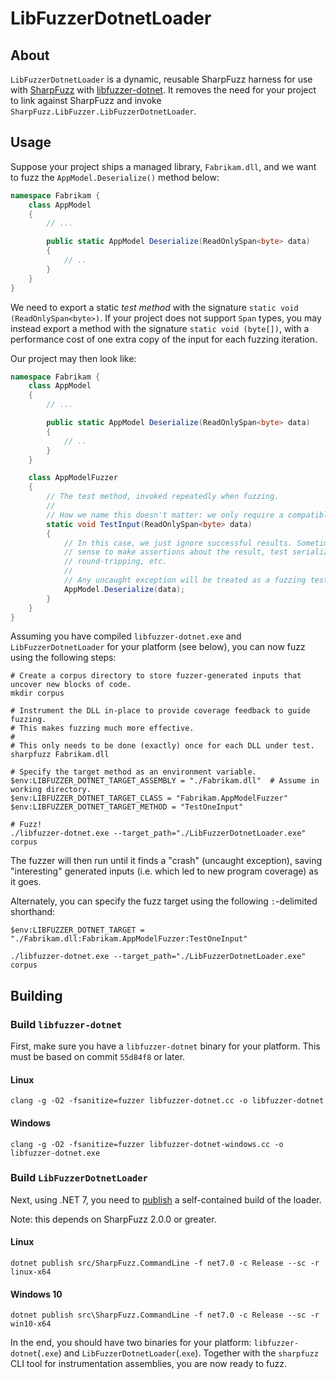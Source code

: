 # LibFuzzerDotnetLoader

## About

`LibFuzzerDotnetLoader` is a dynamic, reusable SharpFuzz harness for use with
[SharpFuzz](https://github.com/Metalnem/sharpfuzz) with [libfuzzer-dotnet](https://github.com/Metalnem/libfuzzer-dotnet).
It removes the need for your project to link against SharpFuzz and invoke `SharpFuzz.LibFuzzer.LibFuzzerDotnetLoader`.

## Usage

Suppose your project ships a managed library, `Fabrikam.dll`,
and we want to fuzz the `AppModel.Deserialize()` method below:

```csharp
namespace Fabrikam {
    class AppModel
    {
        // ...

        public static AppModel Deserialize(ReadOnlySpan<byte> data)
        {
            // ..
        }
    }
}
```

We need to export a static _test method_ with the signature `static void (ReadOnlySpan<byte>)`.
If your project does not support `Span` types,
you may instead export a method with the signature `static void (byte[])`,
with a performance cost of one extra copy of the input for each fuzzing iteration.

Our project may then look like:

```csharp
namespace Fabrikam {
    class AppModel
    {
        // ...

        public static AppModel Deserialize(ReadOnlySpan<byte> data)
        {
            // ..
        }
    }

    class AppModelFuzzer
    {
        // The test method, invoked repeatedly when fuzzing.
        //
        // How we name this doesn't matter: we only require a compatible signature.
        static void TestInput(ReadOnlySpan<byte> data)
        {
            // In this case, we just ignore successful results. Sometimes it may make
            // sense to make assertions about the result, test serialization/deserialization
            // round-tripping, etc.
            //
            // Any uncaught exception will be treated as a fuzzing test case failure.
            AppModel.Deserialize(data);
        }
    }
}
```

Assuming you have compiled `libfuzzer-dotnet.exe` and `LibFuzzerDotnetLoader` for your platform (see below),
you can now fuzz using the following steps:

```pwsh
# Create a corpus directory to store fuzzer-generated inputs that uncover new blocks of code.
mkdir corpus

# Instrument the DLL in-place to provide coverage feedback to guide fuzzing.
# This makes fuzzing much more effective.
#
# This only needs to be done (exactly) once for each DLL under test.
sharpfuzz Fabrikam.dll

# Specify the target method as an environment variable.
$env:LIBFUZZER_DOTNET_TARGET_ASSEMBLY = "./Fabrikam.dll"  # Assume in working directory.
$env:LIBFUZZER_DOTNET_TARGET_CLASS = "Fabrikam.AppModelFuzzer"
$env:LIBFUZZER_DOTNET_TARGET_METHOD = "TestOneInput"

# Fuzz!
./libfuzzer-dotnet.exe --target_path="./LibFuzzerDotnetLoader.exe" corpus
```

The fuzzer will then run until it finds a "crash" (uncaught exception), saving "interesting" generated
inputs (i.e. which led to new program coverage) as it goes.

Alternately, you can specify the fuzz target using the following `:`-delimited shorthand:

```pwsh
$env:LIBFUZZER_DOTNET_TARGET = "./Fabrikam.dll:Fabrikam.AppModelFuzzer:TestOneInput"

./libfuzzer-dotnet.exe --target_path="./LibFuzzerDotnetLoader.exe" corpus
```

## Building

### Build `libfuzzer-dotnet`

First, make sure you have a `libfuzzer-dotnet` binary for your platform.
This must be based on commit `55d84f8` or later.

#### Linux
```
clang -g -O2 -fsanitize=fuzzer libfuzzer-dotnet.cc -o libfuzzer-dotnet
```

#### Windows
```
clang -g -O2 -fsanitize=fuzzer libfuzzer-dotnet-windows.cc -o libfuzzer-dotnet.exe
```

### Build `LibFuzzerDotnetLoader`

Next, using .NET 7, you need to [publish](https://docs.microsoft.com/en-us/dotnet/core/tools/dotnet-publish) a self-contained
build of the loader.

Note: this depends on SharpFuzz 2.0.0 or greater.

#### Linux
```
dotnet publish src/SharpFuzz.CommandLine -f net7.0 -c Release --sc -r linux-x64
```

#### Windows 10
```
dotnet publish src\SharpFuzz.CommandLine -f net7.0 -c Release --sc -r win10-x64
```

In the end, you should have two binaries for your platform: `libfuzzer-dotnet`(`.exe`) and `LibFuzzerDotnetLoader`(.`exe`).
Together with the `sharpfuzz` CLI tool for instrumentation assemblies, you are now ready to fuzz.
